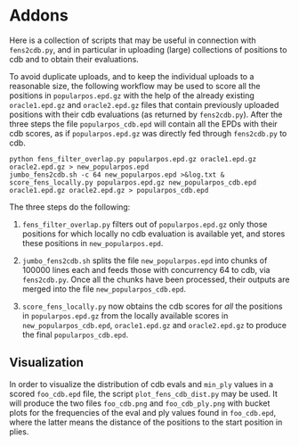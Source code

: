 # Addons

Here is a collection of scripts that may be useful in connection with
`fens2cdb.py`, and in particular in uploading (large) collections of 
positions to cdb and to obtain their evaluations.

To avoid duplicate uploads, and to keep the individual uploads to a
reasonable size, the following workflow may be used to score all the 
positions in `popularpos.epd.gz` with the help of the already existing
`oracle1.epd.gz` and `oracle2.epd.gz` files that contain previously
uploaded positions with their cdb evaluations (as returned by
`fens2cdb.py`). After the three steps the file `popularpos_cdb.epd` will
contain all the EPDs with their cdb scores, as if `popularpos.epd.gz` was
directly fed through `fens2cdb.py` to cdb.

```
python fens_filter_overlap.py popularpos.epd.gz oracle1.epd.gz oracle2.epd.gz > new_popularpos.epd
jumbo_fens2cdb.sh -c 64 new_popularpos.epd >&log.txt &
score_fens_locally.py popularpos.epd.gz new_popularpos_cdb.epd oracle1.epd.gz oracle2.epd.gz > popularpos_cdb.epd
```

The three steps do the following:

1. `fens_filter_overlap.py` filters out of `popularpos.epd.gz` only those
   positions for which locally no cdb evaluation is available yet, and stores
   these positions in `new_popularpos.epd`.

2. `jumbo_fens2cdb.sh` splits the file `new_popularpos.epd` into chunks of
   100000 lines each and feeds those with concurrency 64 to cdb, via
   `fens2cdb.py`. Once all the chunks have been processed, their outputs 
   are merged into the file `new_popularpos_cdb.epd`.

3. `score_fens_locally.py` now obtains the cdb scores for _all_ the positions
   in `popularpos.epd.gz` from the locally available scores in
   `new_popularpos_cdb.epd`, `oracle1.epd.gz` and `oracle2.epd.gz` to produce
   the final `popularpos_cdb.epd`.

## Visualization

In order to visualize the distribution of cdb evals and `min_ply` values in
a scored `foo_cdb.epd` file, the script `plot_fens_cdb_dist.py` may be used.
It will produce the two files `foo_cdb.png` and `foo_cdb_ply.png` with
bucket plots for the frequencies of the eval and ply values found in
`foo_cdb.epd`, where the latter means the distance of the positions to the
start position in plies.
